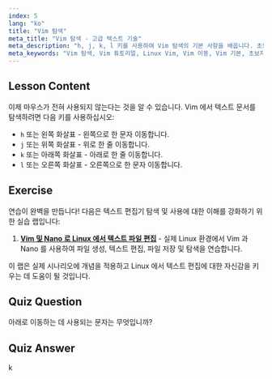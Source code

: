 ```yaml
---
index: 5
lang: "ko"
title: "Vim 탐색"
meta_title: "Vim 탐색 - 고급 텍스트 기술"
meta_description: "h, j, k, l 키를 사용하여 Vim 탐색의 기본 사항을 배웁니다. 초보자를 위한 필수 Vim 이동을 이해하고 Linux 명령줄 기술을 향상시키세요."
meta_keywords: "Vim 탐색, Vim 튜토리얼, Linux Vim, Vim 이동, Vim 기본, 초보자 Vim, Linux 텍스트 편집기, Vim 가이드"
---
```


## Lesson Content

이제 마우스가 전혀 사용되지 않는다는 것을 알 수 있습니다. Vim 에서 텍스트 문서를 탐색하려면 다음 키를 사용하십시오:

- `h` 또는 왼쪽 화살표 - 왼쪽으로 한 문자 이동합니다.
- `j` 또는 위쪽 화살표 - 위로 한 줄 이동합니다.
- `k` 또는 아래쪽 화살표 - 아래로 한 줄 이동합니다.
- `l` 또는 오른쪽 화살표 - 오른쪽으로 한 문자 이동합니다.

## Exercise

연습이 완벽을 만듭니다! 다음은 텍스트 편집기 탐색 및 사용에 대한 이해를 강화하기 위한 실습 랩입니다:

1. **[Vim 및 Nano 로 Linux 에서 텍스트 파일 편집](https://labex.io/ko/labs/comptia-edit-text-files-in-linux-with-vim-and-nano-591076)** - 실제 Linux 환경에서 Vim 과 Nano 를 사용하여 파일 생성, 텍스트 편집, 파일 저장 및 탐색을 연습합니다.

이 랩은 실제 시나리오에 개념을 적용하고 Linux 에서 텍스트 편집에 대한 자신감을 키우는 데 도움이 될 것입니다.

## Quiz Question

아래로 이동하는 데 사용되는 문자는 무엇입니까?

## Quiz Answer

k
